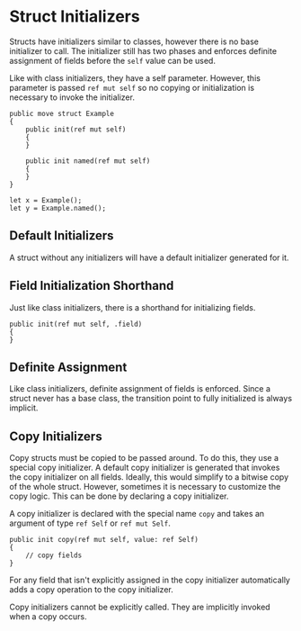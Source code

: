 # Struct Initializers

Structs have initializers similar to classes, however there is no base initializer to call. The
initializer still has two phases and enforces definite assignment of fields before the `self` value
can be used.

Like with class initializers, they have a self parameter. However, this parameter is passed `ref mut
self` so no copying or initialization is necessary to invoke the initializer.

```azoth
public move struct Example
{
    public init(ref mut self)
    {
    }

    public init named(ref mut self)
    {
    }
}

let x = Example();
let y = Example.named();
```

## Default Initializers

A struct without any initializers will have a default initializer generated for it.

## Field Initialization Shorthand

Just like class initializers, there is a shorthand for initializing fields.

```azoth
public init(ref mut self, .field)
{
}
```

## Definite Assignment

Like class initializers, definite assignment of fields is enforced. Since a struct never has a base
class, the transition point to fully initialized is always implicit.

## Copy Initializers

Copy structs must be copied to be passed around. To do this, they use a special copy initializer. A
default copy initializer is generated that invokes the copy initializer on all fields. Ideally, this
would simplify to a bitwise copy of the whole struct. However, sometimes it is necessary to
customize the copy logic. This can be done by declaring a copy initializer.

A copy initializer is declared with the special name `copy` and takes an argument of type `ref Self`
or `ref mut Self`.

```azoth
public init copy(ref mut self, value: ref Self)
{
    // copy fields
}
```

For any field that isn't explicitly assigned in the copy initializer automatically adds a copy
operation to the copy initializer.

Copy initializers cannot be explicitly called. They are implicitly invoked when a copy occurs.

